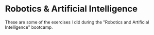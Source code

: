 # Robotics & Artificial Intelligence

These are some of the exercises I did during the "Robotics and Artificial Intelligence" bootcamp.
